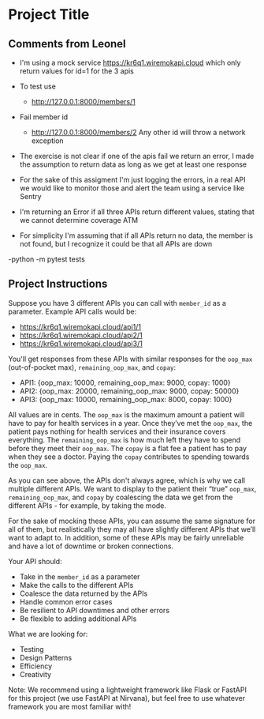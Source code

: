 # Project Title

## Comments from Leonel

-  I'm using a mock service https://kr6q1.wiremokapi.cloud
 which only return values for id=1 for the 3 apis

- To test use
  - http://127.0.0.1:8000/members/1
- Fail member id
  - http://127.0.0.1:8000/members/2
Any other id will throw a network exception

- The exercise is not clear if one of the apis fail we return an error, I made the assumption to return data as long as we get at least one response
- For the sake of this assigment I'm just logging the errors, in a real API we would like to monitor those and alert the team using a service like Sentry
- I'm returning an Error if all three APIs return different values, stating that we cannot determine coverage ATM
- For simplicity I'm assuming that if all APIs return no data, the member is not found, but I recognize it could be that all APIs are down

-python -m pytest tests
## Project Instructions

Suppose you have 3 different APIs you can call with `member_id` as a parameter. Example API calls would be:

- https://kr6q1.wiremokapi.cloud/api1/1
- https://kr6q1.wiremokapi.cloud/api2/1
- https://kr6q1.wiremokapi.cloud/api3/1

You'll get responses from these APIs with similar responses for the `oop_max` (out-of-pocket max), `remaining_oop_max`, and `copay`:

- API1: {oop_max: 10000, remaining_oop_max: 9000, copay: 1000}
- API2: {oop_max: 20000, remaining_oop_max: 9000, copay: 50000}
- API3: {oop_max: 10000, remaining_oop_max: 8000, copay: 1000}

All values are in cents. The `oop_max` is the maximum amount a patient will have to pay for health services in a year. Once they’ve met the `oop_max`, the patient pays nothing for health services and their insurance covers everything. The `remaining_oop_max` is how much left they have to spend before they meet their `oop_max`. The `copay` is a flat fee a patient has to pay when they see a doctor. Paying the `copay` contributes to spending towards the `oop_max`.

As you can see above, the APIs don't always agree, which is why we call multiple different APIs. We want to display to the patient their “true” `oop_max`, `remaining_oop_max`, and `copay` by coalescing the data we get from the different APIs - for example, by taking the mode.

For the sake of mocking these APIs, you can assume the same signature for all of them, but realistically they may all have slightly different APIs that we’ll want to adapt to. In addition, some of these APIs may be fairly unreliable and have a lot of downtime or broken connections.

Your API should:

- Take in the `member_id` as a parameter
- Make the calls to the different APIs
- Coalesce the data returned by the APIs
- Handle common error cases
- Be resilient to API downtimes and other errors
- Be flexible to adding additional APIs

What we are looking for:

- Testing
- Design Patterns
- Efficiency
- Creativity

Note: We recommend using a lightweight framework like Flask or FastAPI for this project (we use FastAPI at Nirvana), but feel free to use whatever framework you are most familiar with!
